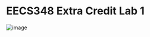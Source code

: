 # EECS348 Extra Credit Lab 1 <br>
![image](https://user-images.githubusercontent.com/54970772/219984394-5226a2a0-0b40-44e4-bd77-89062d302eca.png)
